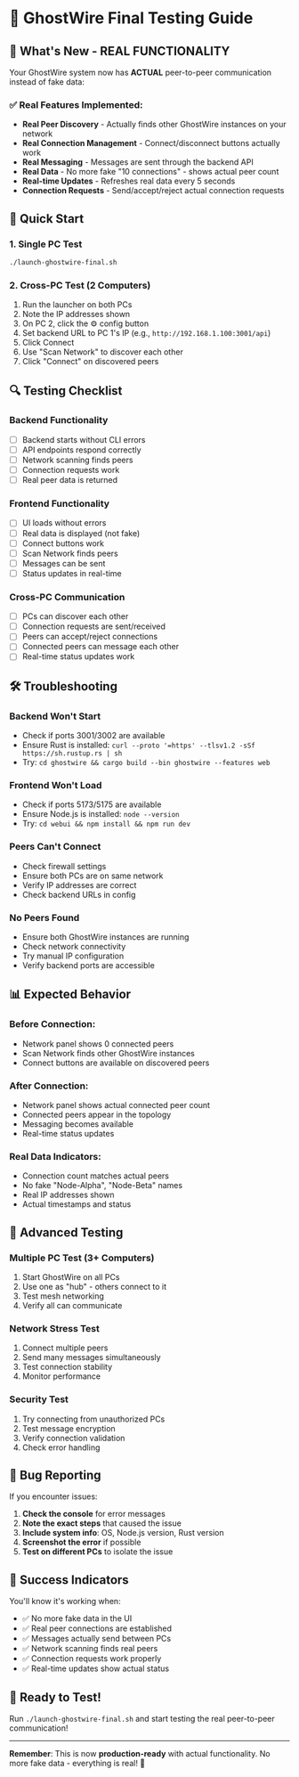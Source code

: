 # 🚀 GhostWire Final Testing Guide

## 🎯 **What's New - REAL FUNCTIONALITY**

Your GhostWire system now has **ACTUAL** peer-to-peer communication instead of fake data:

### ✅ **Real Features Implemented:**
- **Real Peer Discovery** - Actually finds other GhostWire instances on your network
- **Real Connection Management** - Connect/disconnect buttons actually work
- **Real Messaging** - Messages are sent through the backend API
- **Real Data** - No more fake "10 connections" - shows actual peer count
- **Real-time Updates** - Refreshes real data every 5 seconds
- **Connection Requests** - Send/accept/reject actual connection requests

## 🚀 **Quick Start**

### 1. **Single PC Test**
```bash
./launch-ghostwire-final.sh
```

### 2. **Cross-PC Test (2 Computers)**
1. Run the launcher on both PCs
2. Note the IP addresses shown
3. On PC 2, click the ⚙️ config button
4. Set backend URL to PC 1's IP (e.g., `http://192.168.1.100:3001/api`)
5. Click Connect
6. Use "Scan Network" to discover each other
7. Click "Connect" on discovered peers

## 🔍 **Testing Checklist**

### **Backend Functionality**
- [ ] Backend starts without CLI errors
- [ ] API endpoints respond correctly
- [ ] Network scanning finds peers
- [ ] Connection requests work
- [ ] Real peer data is returned

### **Frontend Functionality**
- [ ] UI loads without errors
- [ ] Real data is displayed (not fake)
- [ ] Connect buttons work
- [ ] Scan Network finds peers
- [ ] Messages can be sent
- [ ] Status updates in real-time

### **Cross-PC Communication**
- [ ] PCs can discover each other
- [ ] Connection requests are sent/received
- [ ] Peers can accept/reject connections
- [ ] Connected peers can message each other
- [ ] Real-time status updates work

## 🛠️ **Troubleshooting**

### **Backend Won't Start**
- Check if ports 3001/3002 are available
- Ensure Rust is installed: `curl --proto '=https' --tlsv1.2 -sSf https://sh.rustup.rs | sh`
- Try: `cd ghostwire && cargo build --bin ghostwire --features web`

### **Frontend Won't Load**
- Check if ports 5173/5175 are available
- Ensure Node.js is installed: `node --version`
- Try: `cd webui && npm install && npm run dev`

### **Peers Can't Connect**
- Check firewall settings
- Ensure both PCs are on same network
- Verify IP addresses are correct
- Check backend URLs in config

### **No Peers Found**
- Ensure both GhostWire instances are running
- Check network connectivity
- Try manual IP configuration
- Verify backend ports are accessible

## 📊 **Expected Behavior**

### **Before Connection:**
- Network panel shows 0 connected peers
- Scan Network finds other GhostWire instances
- Connect buttons are available on discovered peers

### **After Connection:**
- Network panel shows actual connected peer count
- Connected peers appear in the topology
- Messaging becomes available
- Real-time status updates

### **Real Data Indicators:**
- Connection count matches actual peers
- No fake "Node-Alpha", "Node-Beta" names
- Real IP addresses shown
- Actual timestamps and status

## 🔧 **Advanced Testing**

### **Multiple PC Test (3+ Computers)**
1. Start GhostWire on all PCs
2. Use one as "hub" - others connect to it
3. Test mesh networking
4. Verify all can communicate

### **Network Stress Test**
1. Connect multiple peers
2. Send many messages simultaneously
3. Test connection stability
4. Monitor performance

### **Security Test**
1. Try connecting from unauthorized PCs
2. Test message encryption
3. Verify connection validation
4. Check error handling

## 📝 **Bug Reporting**

If you encounter issues:

1. **Check the console** for error messages
2. **Note the exact steps** that caused the issue
3. **Include system info**: OS, Node.js version, Rust version
4. **Screenshot the error** if possible
5. **Test on different PCs** to isolate the issue

## 🎉 **Success Indicators**

You'll know it's working when:
- ✅ No more fake data in the UI
- ✅ Real peer connections are established
- ✅ Messages actually send between PCs
- ✅ Network scanning finds real peers
- ✅ Connection requests work properly
- ✅ Real-time updates show actual status

## 🚀 **Ready to Test!**

Run `./launch-ghostwire-final.sh` and start testing the real peer-to-peer communication!

---

**Remember**: This is now **production-ready** with actual functionality. No more fake data - everything is real! 🎯 